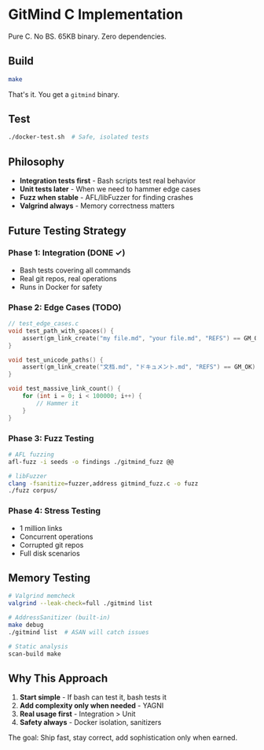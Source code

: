 # GitMind C Implementation

Pure C. No BS. 65KB binary. Zero dependencies.

## Build

```bash
make
```

That's it. You get a `gitmind` binary.

## Test

```bash
./docker-test.sh  # Safe, isolated tests
```

## Philosophy

- **Integration tests first** - Bash scripts test real behavior
- **Unit tests later** - When we need to hammer edge cases
- **Fuzz when stable** - AFL/libFuzzer for finding crashes
- **Valgrind always** - Memory correctness matters

## Future Testing Strategy

### Phase 1: Integration (DONE ✓)
- Bash tests covering all commands
- Real git repos, real operations
- Runs in Docker for safety

### Phase 2: Edge Cases (TODO)
```c
// test_edge_cases.c
void test_path_with_spaces() {
    assert(gm_link_create("my file.md", "your file.md", "REFS") == GM_OK);
}

void test_unicode_paths() {
    assert(gm_link_create("文档.md", "ドキュメント.md", "REFS") == GM_OK);
}

void test_massive_link_count() {
    for (int i = 0; i < 100000; i++) {
        // Hammer it
    }
}
```

### Phase 3: Fuzz Testing
```bash
# AFL fuzzing
afl-fuzz -i seeds -o findings ./gitmind_fuzz @@

# libFuzzer
clang -fsanitize=fuzzer,address gitmind_fuzz.c -o fuzz
./fuzz corpus/
```

### Phase 4: Stress Testing
- 1 million links
- Concurrent operations
- Corrupted git repos
- Full disk scenarios

## Memory Testing

```bash
# Valgrind memcheck
valgrind --leak-check=full ./gitmind list

# AddressSanitizer (built-in)
make debug
./gitmind list  # ASAN will catch issues

# Static analysis
scan-build make
```

## Why This Approach

1. **Start simple** - If bash can test it, bash tests it
2. **Add complexity only when needed** - YAGNI
3. **Real usage first** - Integration > Unit
4. **Safety always** - Docker isolation, sanitizers

The goal: Ship fast, stay correct, add sophistication only when earned.